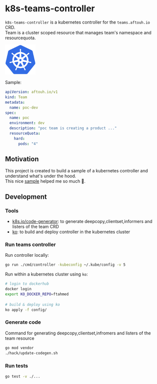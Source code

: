 # k8s-teams-controller

`k8s-teams-controller` is a kubernetes controller for the `teams.aftouh.io` CRD.  
Team is a cluster scoped resource that manages team's namespace and resourcequota.

<img src="./logo/kubernetes.svg" width="100">

Sample:

```yaml
apiVersion: aftouh.io/v1
kind: Team
metadata:
  name: poc-dev
spec:
  name: poc
  environment: dev
  description: "poc team is creating a product ..."
  resourceQuota:
    hard:
      pods: "4"
```

## Motivation

This project is created to build a sample of a kubernetes controller and understand what's under the hood.  
This nice [sample](https://github.com/kubernetes/sample-controller) helped me so much 🙏.

## Development

### Tools

- [k8s.io/code-generator](https://github.com/kubernetes/code-generator): to generate deepcopy,clientset,informers and listers of the team CRD
- [ko](https://github.com/google/ko): to build and deploy controller in the kubernetes cluster

### Run teams controller

Run controller locally:

```bash
go run ./cmd/controller -kubeconfig ~/.kube/config -v 5
```

Run within a kubernetes cluster using `ko`:

```bash
# login to dockerhub
docker login
export KO_DOCKER_REPO=ftahmed

# build & deploy using ko
ko apply -f config/
```

### Generate code

Command for generating deepcopy,clientset,infromers and listers of the team resource

```bash
go mod vendor
./hack/update-codegen.sh
```

### Run tests

```bash
go test -v ./...
```

